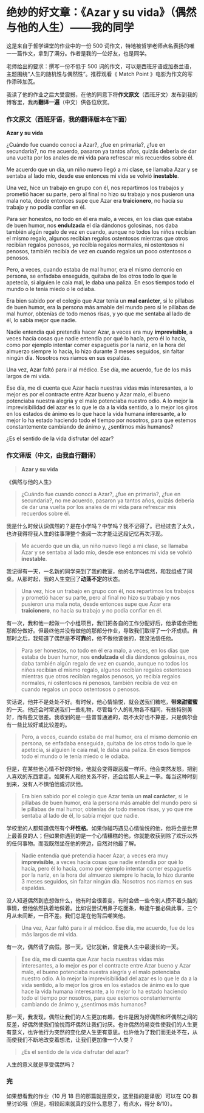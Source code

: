 # 绝妙的好文章：《Azar y su vida》（偶然与他的人生）——我的同学

这是来自于哲学课堂的作业中的一份 500 词作文，特地被哲学老师点名表扬的唯一一篇作文，拿到了满分。作者是我的一位好友，也是同学。

老师给出的要求：撰写一份不低于 500 词的作文，可以是西班牙语或加泰兰语，主题围绕“人生的随机性与偶然性”。推荐观看《 Match Point 》电影为作文的写作添砖加瓦。

我读了他的作业之后大受震撼，在他的同意下将**作文原文**（西班牙文）发布到我的博客里，我再**翻译一遍**（中文）供各位欣赏。

### 作文原文（西班牙语，我的翻译版本在下面）

**Azar y su vida**

¿Cuándo fue cuando conocí a Azar?, ¿fue en primaria?, ¿fue en secundaria?, no me acuerdo, pasaron ya tantos años, quizás debería de dar una vuelta por los anales de mi vida para refrescar mis recuerdos sobre él.

Me acuerdo que un día, un niño nuevo llegó a mi clase, se llamaba Azar y se sentaba al lado mío, desde ese entonces mi vida se volvió **inestable**.

Una vez, hice un trabajo en grupo con él, nos repartimos los trabajos y prometió hacer su parte, pero al final no hizo su trabajo y nos pusieron una mala nota, desde entonces supe que Azar era **traicionero**, no hacía su trabajo y no podía confiar en él.

Para ser honestos, no todo en él era malo, a veces, en los días que estaba de buen humor, nos **endulzada** el día dándonos golosinas, nos daba también algún regalo de vez en cuando, aunque no todos los niños recibían el mismo regalo, algunos recibían regalos ostentosos mientras que otros recibían regalos penosos, yo recibía regalos normales, ni ostentosos ni penosos, también recibía de vez en cuando regalos un poco ostentosos o penosos.

Pero, a veces, cuando estaba de mal humor, era el mismo demonio en persona, se enfadaba enseguida, quitaba de los otros todo lo que le apetecía, si alguien le caía mal, le daba una paliza. En esos tiempos todo el mundo o le tenía miedo o le odiaba.

Era bien sabido por el colegio que Azar tenía un **mal carácter**, si le pillabas de buen humor, era la persona más amable del mundo pero si le pillabas de mal humor, obtenías de todo menos risas, y yo que me sentaba al lado de él, lo sabía mejor que nadie.

Nadie entendía qué pretendía hacer Azar, a veces era muy **imprevisible**, a veces hacía cosas que nadie entendía por qué lo hacía, pero él lo hacía, como por ejemplo intentar comer espaguetis por la nariz, en la hora del almuerzo siempre lo hacía, lo hizo durante 3 meses seguidos, sin faltar ningún día. Nosotros nos riamos en sus espaldas.

Una vez, Azar faltó para ir al médico. Ese día, me acuerdo, fue de los más largos de mi vida.

Ese día, me di cuenta que Azar hacía nuestras vidas más interesantes, a lo mejor es por el contracte entre Azar bueno y Azar malo, el bueno potenciaba nuestra alegría y el malo potenciaba nuestro odio. A lo mejor la imprevisibilidad del azar es lo que le da a la vida sentido, a lo mejor los giros en los estados de ánimo es lo que hace la vida humana interesante, a lo mejor lo ha estado haciendo todo el tiempo por nosotros, para que estemos constantemente cambiando de ánimo y, ¿sentirnos más humanos?

¿Es el sentido de la vida disfrutar del azar?

### 作文译版（中文，由我自行翻译）

> **Azar y su vida**

《偶然与他的人生》

> ¿Cuándo fue cuando conocí a Azar?, ¿fue en primaria?, ¿fue en secundaria?, no me acuerdo, pasaron ya tantos años, quizás debería de dar una vuelta por los anales de mi vida para refrescar mis recuerdos sobre él.

我是什么时候认识偶然的？是在小学吗？中学吗？我不记得了。已经过去了太久，也许我得将我人生的往事簿整个查阅一次才能让这段记忆再次浮现。

> Me acuerdo que un día, un niño nuevo llegó a mi clase, se llamaba Azar y se sentaba al lado mío, desde ese entonces mi vida se volvió **inestable**.

我记得有一天，一名新的同学来到了我的教室，他的名字叫偶然，和我组成了同桌。从那时起，我的人生变回了**动荡不定**的状态。

> Una vez, hice un trabajo en grupo con él, nos repartimos los trabajos y prometió hacer su parte, pero al final no hizo su trabajo y nos pusieron una mala nota, desde entonces supe que Azar era **traicionero**, no hacía su trabajo y no podía confiar en él.

有一次，我和他一起做一个小组项目，我们把各自的工作分配好后，他承诺会把他那部分做好。但最终他并没有做他的那部分作业，导致我们取得了一个坏成绩。自那时之后，我知道了偶然是**不可靠**的，他不做他该做的，我没法信任他。

> Para ser honestos, no todo en él era malo, a veces, en los días que estaba de buen humor, nos **endulzada** el día dándonos golosinas, nos daba también algún regalo de vez en cuando, aunque no todos los niños recibían el mismo regalo, algunos recibían regalos ostentosos mientras que otros recibían regalos penosos, yo recibía regalos normales, ni ostentosos ni penosos, también recibía de vez en cuando regalos un poco ostentosos o penosos.

实话说，他并不是处处不好。有时候，他心情愉悦，就会送我们糖吃，**带来甜蜜蜜**的一天。他还会时常送我们一些礼物，尽管每个人的礼物各不相同，有些特别美好，而有些又很差。我收到的是一些普普通通的，既不太好也不算差，只是偶尔会有一些比较好或比较差的。

> Pero, a veces, cuando estaba de mal humor, era el mismo demonio en persona, se enfadaba enseguida, quitaba de los otros todo lo que le apetecía, si alguien le caía mal, le daba una paliza. En esos tiempos todo el mundo o le tenía miedo o le odiaba.

但是，在某些他心情不好的时候，他就会变得跟恶魔一样坏。他会突然发怒，把别人喜欢的东西拿走。如果有人和他关系不好，还会给那人来上一拳。每当这种时刻到来，没有人不惧怕他或讨厌他。

> Era bien sabido por el colegio que Azar tenía un **mal carácter**, si le pillabas de buen humor, era la persona más amable del mundo pero si le pillabas de mal humor, obtenías de todo menos risas, y yo que me sentaba al lado de él, lo sabía mejor que nadie.

学校里的人都知道偶然有个**坏性格**。如果你碰巧遇见心情愉悦的他，他将会是世界上最善良的人；但如果你遇到的是一个心情糟糕的他，你就能收获到除了欢乐以外的任何事物。而我既然坐在他的旁边，自然对他最了解。

> Nadie entendía qué pretendía hacer Azar, a veces era muy **imprevisible**, a veces hacía cosas que nadie entendía por qué lo hacía, pero él lo hacía, como por ejemplo intentar comer espaguetis por la nariz, en la hora del almuerzo siempre lo hacía, lo hizo durante 3 meses seguidos, sin faltar ningún día. Nosotros nos riamos en sus espaldas.

没人知道偶然到底想做什么，他有时会很善变，有时会做一些令别人摸不着头脑的事情，但他依然执着地做着。比如说尝试用鼻子吃面条，每逢午餐必做此事，三个月从未间断，一日不差。我们总是在他背后嘲笑他。

> Una vez, Azar faltó para ir al médico. Ese día, me acuerdo, fue de los más largos de mi vida.

有一次，偶然请了病假。那一天，记忆犹新，曾是我人生中最漫长的一天。

> Ese día, me di cuenta que Azar hacía nuestras vidas más interesantes, a lo mejor es por el contracte entre Azar bueno y Azar malo, el bueno potenciaba nuestra alegría y el malo potenciaba nuestro odio. A lo mejor la imprevisibilidad del azar es lo que le da a la vida sentido, a lo mejor los giros en los estados de ánimo es lo que hace la vida humana interesante, a lo mejor lo ha estado haciendo todo el tiempo por nosotros, para que estemos constantemente cambiando de ánimo y, ¿sentirnos más humanos?

那一天，我发现，偶然让我们的人生更加有趣，也许是因为好偶然和坏偶然之间的反差，好偶然使我们愉悦而坏偶然让我们讨厌。也许偶然的易变性使我们的人生更有意义，也许他行为突然的变化使人生更有意思。也许他为了我们而无处不在，从而使我们不断地改变着想法，让我们更加像一个人类？

> ¿Es el sentido de la vida disfrutar del azar?

人生的意义就是享受偶然吗？

### 完

如果想看我的作业（10 月 18 日的那篇就是原文，这里指的是译版）可以在 QQ 群里讨论哦（但是，相较起来就真的没什么意思了，有点水，得分 8/10）。